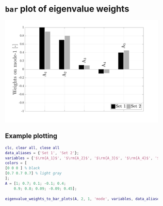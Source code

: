 # `bar` plot of eigenvalue weights

![Screenshot](example.png)

## Example plotting

```matlab
clc, clear all, close all
data_aliases = {'Set 1', 'Set 2'};
variables = {'$\rm{A_1}$', '$\rm{A_2}$', '$\rm{A_3}$', '$\rm{A_4}$', '$\rm{A_5}$'};
colors = [
[0 0 0 ] % black
[0.7 0.7 0.7] % light gray
];
A = [1; 0.7; 0.1; -0.1; 0.4;
    0.9; 0.8; 0.09; -0.09; 0.45];

eigenvalue_weights_to_bar_plots(A, 2, 1, 'mode', variables, data_aliases, colors, 'example');
```
